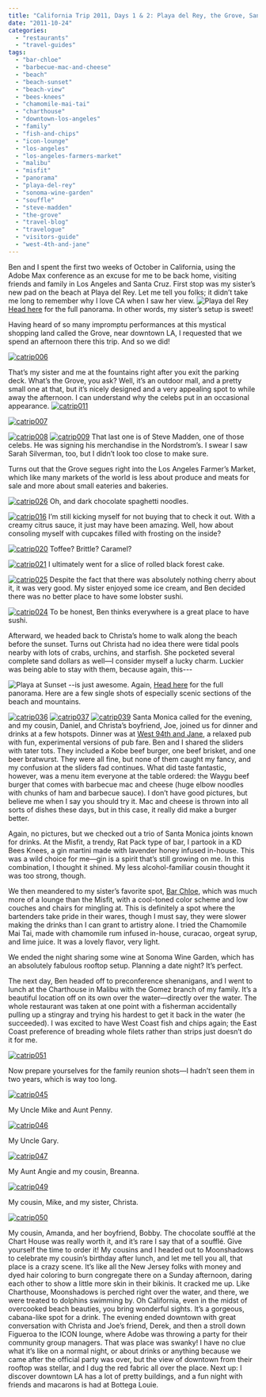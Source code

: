 ```yaml
---
title: "California Trip 2011, Days 1 & 2: Playa del Rey, the Grove, Santa Monica, and Malibu"
date: "2011-10-24"
categories: 
  - "restaurants"
  - "travel-guides"
tags: 
  - "bar-chloe"
  - "barbecue-mac-and-cheese"
  - "beach"
  - "beach-sunset"
  - "beach-view"
  - "bees-knees"
  - "chamomile-mai-tai"
  - "charthouse"
  - "downtown-los-angeles"
  - "family"
  - "fish-and-chips"
  - "icon-lounge"
  - "los-angeles"
  - "los-angeles-farmers-market"
  - "malibu"
  - "misfit"
  - "panorama"
  - "playa-del-rey"
  - "sonoma-wine-garden"
  - "souffle"
  - "steve-madden"
  - "the-grove"
  - "travel-blog"
  - "travelogue"
  - "visitors-guide"
  - "west-4th-and-jane"
---
```


Ben and I spent the first two weeks of October in California, using the Adobe Max conference as an excuse for me to be back home, visiting friends and family in Los Angeles and Santa Cruz. First stop was my sister’s new pad on the beach at Playa del Rey. Let me tell you folks; it didn’t take me long to remember why I love CA when I saw her view. ![](http://www.blastanova.com/photoalbum/Adventures/CA%20Trip%202011/catrip002.jpg "Playa del Rey") [Head here](http://www.blastanova.com/photoalbum/Adventures/CA%20Trip%202011/catrip002.jpg) for the full panorama. In other words, my sister’s setup is sweet!

Having heard of so many impromptu performances at this mystical shopping land called the Grove, near downtown LA, I requested that we spend an afternoon there this trip. And so we did!

[![](http://s3.amazonaws.com/thegourmez-wpmedia/2011/10/catrip006.jpg "catrip006")](http://s3.amazonaws.com/thegourmez-wpmedia/2011/10/catrip006.jpg)

That’s my sister and me at the fountains right after you exit the parking deck. What’s the Grove, you ask? Well, it’s an outdoor mall, and a pretty small one at that, but it’s nicely designed and a very appealing spot to while away the afternoon. I can understand why the celebs put in an occasional appearance. [![](http://s3.amazonaws.com/thegourmez-wpmedia/2011/10/catrip011.jpg "catrip011")](http://s3.amazonaws.com/thegourmez-wpmedia/2011/10/catrip011.jpg)

[![](http://s3.amazonaws.com/thegourmez-wpmedia/2011/10/catrip007.jpg "catrip007")](http://s3.amazonaws.com/thegourmez-wpmedia/2011/10/catrip007.jpg)

[![](http://s3.amazonaws.com/thegourmez-wpmedia/2011/10/catrip008.jpg "catrip008")](http://s3.amazonaws.com/thegourmez-wpmedia/2011/10/catrip008.jpg) [![](http://s3.amazonaws.com/thegourmez-wpmedia/2011/10/catrip009.jpg "catrip009")](http://s3.amazonaws.com/thegourmez-wpmedia/2011/10/catrip009.jpg) That last one is of Steve Madden, one of those celebs. He was signing his merchandise in the Nordstrom’s. I swear I saw Sarah Silverman, too, but I didn’t look too close to make sure.

Turns out that the Grove segues right into the Los Angeles Farmer’s Market, which like many markets of the world is less about produce and meats for sale and more about small eateries and bakeries.

[![](http://s3.amazonaws.com/thegourmez-wpmedia/2011/10/catrip026.jpg "catrip026")](http://s3.amazonaws.com/thegourmez-wpmedia/2011/10/catrip026.jpg) Oh, and dark chocolate spaghetti noodles.

[![](http://s3.amazonaws.com/thegourmez-wpmedia/2011/10/catrip016.jpg "catrip016")](http://s3.amazonaws.com/thegourmez-wpmedia/2011/10/catrip016.jpg) I’m still kicking myself for not buying that to check it out. With a creamy citrus sauce, it just may have been amazing. Well, how about consoling myself with cupcakes filled with frosting on the inside?

[![](http://s3.amazonaws.com/thegourmez-wpmedia/2011/10/catrip020.jpg "catrip020")](http://s3.amazonaws.com/thegourmez-wpmedia/2011/10/catrip020.jpg) Toffee? Brittle? Caramel?

[![](http://s3.amazonaws.com/thegourmez-wpmedia/2011/10/catrip021.jpg "catrip021")](http://s3.amazonaws.com/thegourmez-wpmedia/2011/10/catrip021.jpg) I ultimately went for a slice of rolled black forest cake.

[![](http://s3.amazonaws.com/thegourmez-wpmedia/2011/10/catrip025.jpg "catrip025")](http://s3.amazonaws.com/thegourmez-wpmedia/2011/10/catrip025.jpg) Despite the fact that there was absolutely nothing cherry about it, it was very good. My sister enjoyed some ice cream, and Ben decided there was no better place to have some lobster sushi.

[![](http://s3.amazonaws.com/thegourmez-wpmedia/2011/10/catrip024.jpg "catrip024")](http://s3.amazonaws.com/thegourmez-wpmedia/2011/10/catrip024.jpg) To be honest, Ben thinks everywhere is a great place to have sushi.

Afterward, we headed back to Christa’s home to walk along the beach before the sunset. Turns out Christa had no idea there were tidal pools nearby with lots of crabs, urchins, and starfish. She pocketed several complete sand dollars as well—I consider myself a lucky charm. Luckier was being able to stay with them, because again, this---

![](http://www.blastanova.com/photoalbum/Adventures/CA%20Trip%202011/catrip033.jpg "Playa at Sunset") --is just awesome. Again, [Head here](http://www.blastanova.com/photoalbum/Adventures/CA%20Trip%202011/catrip033.jpg) for the full panorama. Here are a few single shots of especially scenic sections of the beach and mountains.

[![](http://s3.amazonaws.com/thegourmez-wpmedia/2011/10/catrip036.jpg "catrip036")](http://s3.amazonaws.com/thegourmez-wpmedia/2011/10/catrip036.jpg) [![](http://s3.amazonaws.com/thegourmez-wpmedia/2011/10/catrip037.jpg "catrip037")](http://s3.amazonaws.com/thegourmez-wpmedia/2011/10/catrip037.jpg) [![](http://s3.amazonaws.com/thegourmez-wpmedia/2011/10/catrip039.jpg "catrip039")](http://s3.amazonaws.com/thegourmez-wpmedia/2011/10/catrip039.jpg) Santa Monica called for the evening, and my cousin, Daniel, and Christa’s boyfriend, Joe, joined us for dinner and drinks at a few hotspots. Dinner was at [West 94th and Jane](http://west4thjane.com/), a relaxed pub with fun, experimental versions of pub fare. Ben and I shared the sliders with tater tots. They included a Kobe beef burger, one beef brisket, and one beer bratwurst. They were all fine, but none of them caught my fancy, and my confusion at the sliders fad continues. What did taste fantastic, however, was a menu item everyone at the table ordered: the Waygu beef burger that comes with barbecue mac and cheese (huge elbow noodles with chunks of ham and barbecue sauce). I don’t have good pictures, but believe me when I say you should try it. Mac and cheese is thrown into all sorts of dishes these days, but in this case, it really did make a burger better.

Again, no pictures, but we checked out a trio of Santa Monica joints known for drinks. At the Misfit, a trendy, Rat Pack type of bar, I partook in a KD Bees Knees, a gin martini made with lavender honey infused in-house. This was a wild choice for me—gin is a spirit that’s still growing on me. In this combination, I thought it shined. My less alcohol-familiar cousin thought it was too strong, though.

We then meandered to my sister’s favorite spot, [Bar Chloe](http://www.barchloe.com), which was much more of a lounge than the Misfit, with a cool-toned color scheme and low couches and chairs for mingling at. This is definitely a spot where the bartenders take pride in their wares, though I must say, they were slower making the drinks than I can grant to artistry alone. I tried the Chamomile Mai Tai, made with chamomile rum infused in-house, curacao, orgeat syrup, and lime juice. It was a lovely flavor, very light.

We ended the night sharing some wine at Sonoma Wine Garden, which has an absolutely fabulous rooftop setup. Planning a date night? It’s perfect.

The next day, Ben headed off to preconference shenanigans, and I went to lunch at the Charthouse in Malibu with the Gomez branch of my family. It’s a beautiful location off on its own over the water—directly over the water. The whole restaurant was taken at one point with a fisherman accidentally pulling up a stingray and trying his hardest to get it back in the water (he succeeded). I was excited to have West Coast fish and chips again; the East Coast preference of breading whole filets rather than strips just doesn’t do it for me.

[![](http://s3.amazonaws.com/thegourmez-wpmedia/2011/10/catrip051.jpg "catrip051")](http://s3.amazonaws.com/thegourmez-wpmedia/2011/10/catrip051.jpg)

Now prepare yourselves for the family reunion shots—I hadn’t seen them in two years, which is way too long.

[![](http://s3.amazonaws.com/thegourmez-wpmedia/2011/10/catrip045.jpg "catrip045")](http://s3.amazonaws.com/thegourmez-wpmedia/2011/10/catrip045.jpg)

My Uncle Mike and Aunt Penny.

[![](http://s3.amazonaws.com/thegourmez-wpmedia/2011/10/catrip046.jpg "catrip046")](http://s3.amazonaws.com/thegourmez-wpmedia/2011/10/catrip0046.jpg)

My Uncle Gary.

[![](http://s3.amazonaws.com/thegourmez-wpmedia/2011/10/catrip047.jpg "catrip047")](http://s3.amazonaws.com/thegourmez-wpmedia/2011/10/catrip047.jpg)

My Aunt Angie and my cousin, Breanna.

[![](http://s3.amazonaws.com/thegourmez-wpmedia/2011/10/catrip049.jpg "catrip049")](http://s3.amazonaws.com/thegourmez-wpmedia/2011/10/catrip049.jpg)

My cousin, Mike, and my sister, Christa.

[![](http://s3.amazonaws.com/thegourmez-wpmedia/2011/10/catrip050.jpg "catrip050")](http://s3.amazonaws.com/thegourmez-wpmedia/2011/10/catrip050.jpg)

My cousin, Amanda, and her boyfriend, Bobby. The chocolate soufflé at the Chart House was really worth it, and it’s rare I say that of a soufflé. Give yourself the time to order it! My cousins and I headed out to Moonshadows to celebrate my cousin’s birthday after lunch, and let me tell you all, that place is a crazy scene. It’s like all the New Jersey folks with money and dyed hair coloring to burn congregate there on a Sunday afternoon, daring each other to show a little more skin in their bikinis. It cracked me up. Like Charthouse, Moonshadows is perched right over the water, and there, we were treated to dolphins swimming by. Oh California, even in the midst of overcooked beach beauties, you bring wonderful sights. It’s a gorgeous, cabana-like spot for a drink. The evening ended downtown with great conversation with Christa and Joe’s friend, Derek, and then a stroll down Figueroa to the ICON lounge, where Adobe was throwing a party for their community group managers. That was place was swanky! I have no clue what it’s like on a normal night, or about drinks or anything because we came after the official party was over, but the view of downtown from their rooftop was stellar, and I dug the red fabric all over the place. Next up: I discover downtown LA has a lot of pretty buildings, and a fun night with friends and macarons is had at Bottega Louie.
